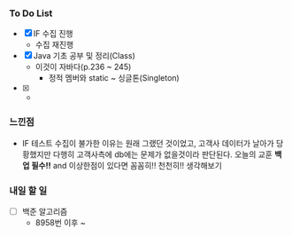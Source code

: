 ### To Do List

- [x] IF 수집 진행
  - 수집 재진행
- [x] Java 기초 공부 및 정리(Class)
  - 이것이 자바다(p.236 ~ 245)
    - 정적 멤버와 static ~ 싱글톤(Singleton)
- [x] 
  - 




### 느낀점 

- IF 테스트 수집이 불가한 이유는 원래 그랬던 것이었고, 고객사 데이터가 날아가 당황했지만 다행히 고객사측에 db에는 문제가 없을것이라 판단된다. 오늘의 교훈 **백업 필수!!** and 이상한점이 있다면 꼼꼼히!! 천천히!! 생각해보기




### 내일 할 일

- [ ] 백준 알고리즘
  - 8958번 이후 ~